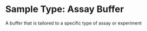# Sample Type: Assay Buffer

A buffer that is tailored to a specific type of assay or experiment
  
